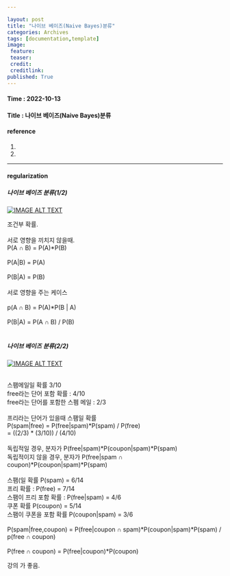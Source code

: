 ```yaml
---

layout: post
title: "나이브 베이즈(Naive Bayes)분류"
categories: Archives
tags: [documentation,template]
image:
 feature:
 teaser:
 credit:
 creditlink:
published: True
---
```


#### Time : 2022-10-13
#### Title : 나이브 베이즈(Naive Bayes)분류

#### reference

1. []() 
2. []()

***
#### regularization 

##### 나이브 베이즈 분류(1/2)

[![IMAGE ALT TEXT](https://youtu.be/hO9SVW6nnhM?list=PLVNY1HnUlO241gILgQloWAs0xrrkqQfKe/0.jpg)](https://www.youtube.com/watch?v=hO9SVW6nnhM "Video Title")


조건부 확률.<br>
<br>
서로 영향을 끼치지 않을때.<br>
P(A ∩ B) = P(A)*P(B)<br>
<br>
P(A|B) = P(A)<br>
<br>
P(B|A) = P(B)<br>
<br>
서로 영향을 주는 케이스<br>
<br>
p(A ∩ B) = P(A)*P(B | A)<br>
<br>
P(B|A) = P(A ∩ B) / P(B)<br>
<br>

##### 나이브 베이즈 분류(2/2)

[![IMAGE ALT TEXT](https://youtu.be/hO9SVW6nnhM?list=PLVNY1HnUlO241gILgQloWAs0xrrkqQfKe/0.jpg)](https://www.youtube.com/watch?v=hO9SVW6nnhM "Video Title")

<br>
스팸메일일 확률 3/10<br>
free라는 단어 포함 확률 : 4/10<br>
free라는 단어를 포함한 스펨 메일 : 2/3<br>
<br>
프리라는 단어가 있을때 스팸일 확률<br>
P(spam|free) =  P(free|spam)*P(spam) / P(free)<br>
             =  ((2/3) * (3/10)) / (4/10)<br>
<br>
독립적일 경우, 분자가 P(free|spam)*P(coupon|spam)*P(spam) <br>
독립적이지 않을 경우, 분자가 P(free|spam ∩ coupon)*P(coupon|spam)*P(spam)<br>
<br>
스팸(일 확률 P(spam) = 6/14<br>
프리 확률 : P(free) = 7/14<br>
스팸이 프리 포함 확률 : P(free|spam) = 4/6<br>
쿠폰 확률 P(coupon) = 5/14<br>
스팸이 쿠폰을 포함 확률 P(coupon|spam) = 3/6<br>
<br>
P(spam|free,coupon) = P(free|coupon ∩ spam)*P(coupon|spam)*P(spam) / p(free ∩ coupon) <br>
<br>
P(free ∩ coupon) = P(free|coupon)*P(coupon)<br>

강의 가 좋음.<br>